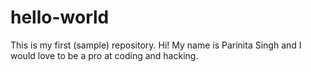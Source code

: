# hello-world
This is my first (sample) repository.
Hi! My name is Parinita Singh and I would love to be a pro at coding and hacking.
